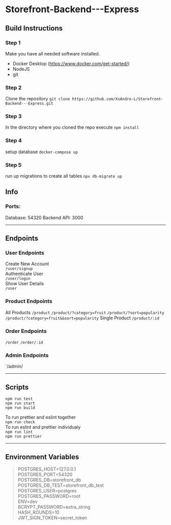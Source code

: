 # Storefront-Backend---Express

## Build Instructions

### Step 1
Make you have all needed software installed.
- Docker Desktop (https://www.docker.com/get-started/)
- NodeJS
- git

### Step 2
Clone the repository
`git clone https://github.com/XsAndre-L/Storefront-Backend---Express.git`


### Step 3
In the directory where you cloned the repo execute `npm install`


### Step 4
setup database
`docker-compose up`

### Step 5
run up migrations to create all tables
`npx db-migrate up`

## Info

### Ports: 
Database: 54320
Backend API: 3000

---
## Endpoints
### User Endpoints
Create New Account  
`/user/signup`  
Authenticate User  
`/user/login`  
Show User Details  
`/user`  


### Product Endpoints  
All Products
`/product`
`/product/?category=fruit`
`/product/?sort=popularity`
`/product/?category=fruit&&sort=popularity`
Single Product
`/product/:id`

### Order Endpoints
`/order`
`/order/:id`

### Admin Endpoints
`/admin/

---

## Scripts
`npm run test`   
`npm run start`    
`npm run build`  

To run prettier and eslint together     
`npm run check`  
To run eslint and prettier individualy  
`npm run lint`  
`npm run prettier`

---
## Environment Variables
>POSTGRES_HOST=127.0.0.1  
>POSTGRES_PORT=54320  
>POSTGRES_DB=storefront_db  
>POSTGRES_DB_TEST=storefront_db_test  
>POSTGRES_USER=postgres  
>POSTGRES_PASSWORD=root  
>ENV=dev  
>BCRYPT_PASSWORD=extra_string  
>HASH_ROUNDS=10  
>JWT_SIGN_TOKEN=secret_token  
